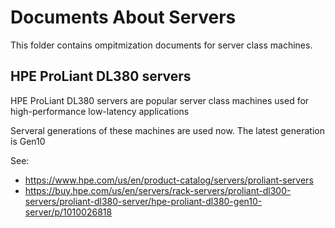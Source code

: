 # Documents About Servers

This folder contains ompitmization documents for server class machines.

## HPE ProLiant DL380 servers 
HPE ProLiant DL380 servers are popular server class machines used for high-performance low-latency applications

Serveral generations of these machines are used now. The latest generation is Gen10

See: 
* https://www.hpe.com/us/en/product-catalog/servers/proliant-servers
* https://buy.hpe.com/us/en/servers/rack-servers/proliant-dl300-servers/proliant-dl380-server/hpe-proliant-dl380-gen10-server/p/1010026818